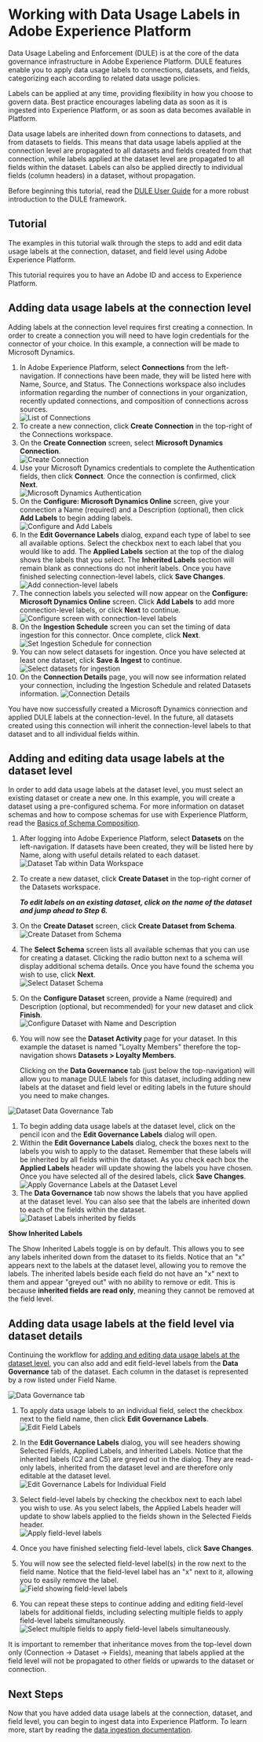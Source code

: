 # Working with Data Usage Labels in Adobe Experience Platform

Data Usage Labeling and Enforcement (DULE) is at the core of the data governance infrastructure in Adobe Experience Platform. DULE features enable you to apply data usage labels to connections, datasets, and fields, categorizing each according to related data usage policies.

Labels can be applied at any time, providing flexibility in how you choose to govern data. Best practice encourages labeling data as soon as it is ingested into Experience Platform, or as soon as data becomes available in Platform.

Data usage labels are inherited down from connections to datasets, and from datasets to fields. This means that data usage labels applied at the connection level are propagated to all datasets and fields created from that connection, while labels applied at the dataset level are propagated to all fields within the dataset. Labels can also be applied directly to individual fields (column headers) in a dataset, without propagation.

Before beginning this tutorial, read the [DULE User Guide](../../../../../end-user/markdown/dule_overview/dule_overview.md) for a more robust introduction to the DULE framework.

## Tutorial

The examples in this tutorial walk through the steps to add and edit data usage labels at the connection, dataset, and field level using Adobe Experience Platform. 

This tutorial requires you to have an Adobe ID and access to Experience Platform.

## Adding data usage labels at the connection level

Adding labels at the connection level requires first creating a connection. In order to create a connection you will need to have login credentials for the connector of your choice. In this example, a connection will be made to Microsoft Dynamics.

1. In Adobe Experience Platform, select **Connections** from the left-navigation. If connections have been made, they will be listed here with Name, Source, and Status. The Connections workspace also includes information regarding the number of connections in your organization, recently updated connections, and composition of connections across sources.  
![List of Connections](images/connections_list_all.png)
1. To create a new connection, click **Create Connection** in the top-right of the Connections workspace.
1. On the **Create Connection** screen, select **Microsoft Dynamics Connection**.  
![Create Connection](images/connection_create.png)
1. Use your Microsoft Dynamics credentials to complete the Authentication fields, then click **Connect**. Once the connection is confirmed, click **Next**.  
![Microsoft Dynamics Authentication](images/connection_microsoft_dynamics.png)
1. On the **Configure: Microsoft Dynamics Online** screen, give your connection a Name (required) and a Description (optional), then click **Add Labels** to begin adding labels.  
![Configure and Add Labels](images/connection_configure.png)
1. In the **Edit Governance Labels** dialog, expand each type of label to see all available options. Select the checkbox next to each label that you would like to add. The **Applied Labels** section at the top of the dialog shows the labels that you select. The **Inherited Labels** section will remain blank as connections do not inherit labels. Once you have finished selecting connection-level labels, click **Save Changes**.   
![Add connection-level labels](images/connection_add_label_dialog.png)
1. The connection labels you selected will now appear on the **Configure: Microsoft Dynamics Online** screen. Click **Add Labels** to add more connection-level labels, or click **Next** to continue.
![Configure screen with connection-level labels](images/connection_configure_with_labels.png)
1. On the **Ingestion Schedule** screen you can set the timing of data ingestion for this connector. Once complete, click **Next**.
![Set Ingestion Schedule for connection](images/connection_ingestion_schedule.png)
1. You can now select datasets for ingestion. Once you have selected at least one dataset, click **Save & Ingest** to continue. 
![Select datasets for ingestion](images/connection_select_dataset.png)
1. On the **Connection Details** page, you will now see information related your connection, including the Ingestion Schedule and related Datasets information.
![Connection Details](images/connection_details.png)

You have now successfully created a Microsoft Dynamics connection and applied DULE labels at the connection-level. In the future, all datasets created using this connection will inherit the connection-level labels to that dataset and to all individual fields within.

## Adding and editing data usage labels at the dataset level

In order to add data usage labels at the dataset level, you must select an existing dataset or create a new one. In this example, you will create a dataset using a pre-configured schema. For more information on dataset schemas and how to compose schemas for use with Experience Platform, read the [Basics of Schema Composition](../../technical_overview/schema_registry/schema_composition/schema_composition.md).

1. After logging into Adobe Experience Platform, select **Datasets** on the left-navigation. If datasets have been created, they will be listed here by Name, along with useful details related to each dataset. 
![Dataset Tab within Data Workspace](images/datasets_list_all.png)
1. To create a new dataset, click **Create Dataset** in the top-right corner of the Datasets workspace.  
    
    _**To edit labels on an existing dataset, click on the name of the dataset and jump ahead to Step 6.**_

1. On the **Create Dataset** screen, click **Create Dataset from Schema**.  
![Create Dataset from Schema](images/dataset_create.png)
1. The **Select Schema** screen lists all available schemas that you can use for creating a dataset. Clicking the radio button next to a schema will display additional schema details. Once you have found the schema you wish to use, click **Next**.  
![Select Dataset Schema](images/dataset_schema.png)
1. On the **Configure Dataset** screen, provide a Name (required) and Description (optional, but recommended) for your new dataset and click **Finish**.    
![Configure Dataset with Name and Description](images/dataset_configure.png)  
1. You will now see the **Dataset Activity** page for your dataset. In this example the dataset is named "Loyalty Members" therefore the top-navigation shows **Datasets > Loyalty Members**. 

    Clicking on the **Data Governance** tab (just below the top-navigation) will allow you to manage DULE labels for this dataset, including adding new labels at the dataset and field level or editing labels in the future should you need to make changes. 
      
![Dataset Data Governance Tab](images/dataset_data_governance.png)
1. To begin adding data usage labels at the dataset level, click on the pencil icon and the **Edit Governance Labels** dialog will open.
1. Within the **Edit Governance Labels** dialog, check the boxes next to the labels you wish to apply to the dataset. Remember that these labels will be inherited by all fields within the dataset. As you check each box the **Applied Labels** header will update showing the labels you have chosen. Once you have selected all of the desired labels, click **Save Changes**.  
![Apply Governance Labels at the Dataset Level](images/dataset_apply_labels.png)
1. The **Data Governance** tab now shows the labels that you have applied at the dataset level. You can also see that the labels are inherited down to each of the fields within the dataset.  
![Dataset Labels inherited by fields](images/dataset_inherited_labels.png)

**Show Inherited Labels** 

The Show Inherited Labels toggle is on by default. This allows you to see any labels inherited down from the dataset to its fields. Notice that an "x" appears next to the labels at the dataset level, allowing you to remove the labels. The inherited labels beside each field do not have an "x" next to them and appear "greyed out" with no ability to remove or edit. This is because **inherited fields are read only**, meaning they cannot be removed at the field level. 

## Adding data usage labels at the field level via dataset details 

Continuing the workflow for [adding and editing data usage labels at the dataset level](#adding-and-editing-data-usage-labels-at-the-dataset-level), you can also add and edit field-level labels from the **Data Governance** tab of the dataset. Each column in the dataset is represented by a row listed under Field Name.

![Data Governance tab](images/fields_data_governance.png)

1. To apply data usage labels to an individual field, select the checkbox next to the field name, then click **Edit Governance Labels**.  
![Edit Field Labels](images/fields_single_field.png)

1. In the **Edit Governance Labels** dialog, you will see headers showing Selected Fields, Applied Labels, and Inherited Labels. Notice that the inherited labels (C2 and C5) are greyed out in the dialog. They are read-only labels, inherited from the dataset level and are therefore only editable at the dataset level.  
![Edit Governance Labels for Individual Field](images/fields_inherited_labels.png)
1. Select field-level labels by checking the checkbox next to each label you wish to use. As you select labels, the Applied Labels header will update to show labels applied to the fields shown in the Selected Fields header.  
![Apply field-level labels](images/fields_field_level_label.png)
1. Once you have finished selecting field-level labels, click **Save Changes**.
1. You will now see the selected field-level label(s) in the row next to the field name. Notice that the field-level label has an "x" next to it, allowing you to easily remove the label.  
![Field showing field-level labels](images/fields_show_field_level_labels.png)
1. You can repeat these steps to continue adding and editing field-level labels for additional fields, including selecting multiple fields to apply field-level labels simultaneously.  
![Select multiple fields to apply field-level labels simultaneously.](images/fields_select_multiple.png)

It is important to remember that inheritance moves from the top-level down only (Connection → Dataset → Fields), meaning that labels applied at the field level will not be propagated to other fields or upwards to the dataset or connection.

## Next Steps

Now that you have added data usage labels at the connection, dataset, and field level, you can begin to ingest data into Experience Platform. To learn more, start by reading the [data ingestion documentation](../../technical_overview/ingest_architectural_overview/ingest_architectural_overview.md).